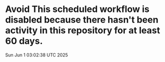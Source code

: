 # Avoid This scheduled workflow is disabled because there hasn't been activity in this repository for at least 60 days.
Sun Jun  1 03:02:38 UTC 2025
